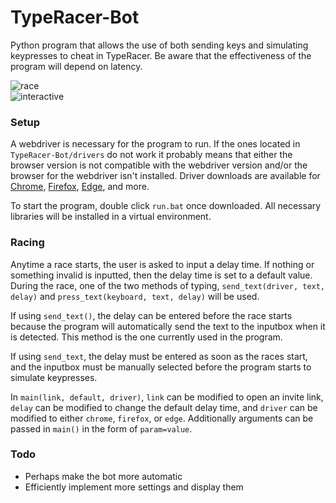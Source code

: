 # TypeRacer-Bot
Python program that allows the use of both sending keys and simulating keypresses to cheat in TypeRacer. Be aware that the effectiveness of the program will depend on latency.  

![race](https://github.com/Togohogo1/TypeRacer-Bot/blob/master/screenshots/race.png)  
![interactive](https://github.com/Togohogo1/TypeRacer-Bot/blob/master/screenshots/interactive.png)  

### Setup
A webdriver is necessary for the program to run. If the ones located in `TypeRacer-Bot/drivers` do not work it probably means that either the browser version is not compatible with the webdriver version and/or the browser for the webdriver isn't installed. Driver downloads are available for [Chrome](https://chromedriver.chromium.org/downloads), [Firefox](https://github.com/mozilla/geckodriver/releases), [Edge](https://developer.microsoft.com/en-us/microsoft-edge/tools/webdriver/), and more.

To start the program, double click `run.bat` once downloaded. All necessary libraries will be installed in a virtual environment.

### Racing
Anytime a race starts, the user is asked to input a delay time. If nothing or something invalid is inputted, then the delay time is set to a default value. During the race, one of the two methods of typing, `send_text(driver, text, delay)` and `press_text(keyboard, text, delay)` will be used.

If using `send_text()`, the delay can be entered before the race starts because the program will automatically send the text to the inputbox when it is detected. This method is the one currently used in the program.

If using `send_text`, the delay must be entered as soon as the races start, and the inputbox must be manually selected before the program starts to simulate keypresses.

In `main(link, default, driver)`, `link` can be modified to open an invite link, `delay` can be modified to change the default delay time, and `driver` can be modified to either `chrome`, `firefox`, or `edge`. Additionally arguments can be passed in `main()` in the form of `param=value`.

### Todo
- Perhaps make the bot more automatic
- Efficiently implement more settings and display them
